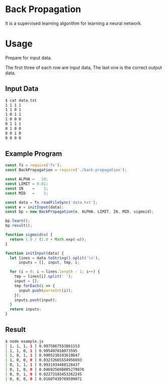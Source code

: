 # Back Propagation

It is a supervised learning algorithm for learning a neural network.

# Usage

Prepare for input data.

The first three of each row are input data, The last one is the correct output data.

## Input Data
```bash
$ cat data.txt
1 1 1 1
1 1 0 1
1 0 1 1
1 0 0 0
0 1 1 1
0 1 0 0
0 0 1 0
0 0 0 0
```

## Example Program
```js
const fs = require('fs');
const BackPropagation = require('./back-propagation');

const ALPHA =   10;
const LIMIT = 0.01;
const IN    =    3;
const MID   =    3;

const data = fs.readFileSync('data.txt');
const e = initInput(data);
const bp = new BackPropagation(e, ALPHA, LIMIT, IN, MID, sigmoid);

bp.learn();
bp.result();

function sigmoid(u) {
  return 1.0 / (1.0 + Math.exp(-u));
}

function initInput(data) {
  let lines = data.toString().split('\n'),
      inputs = [], input, tmp, i;

  for (i = 0; i < lines.length - 1; i++) {
    tmp = lines[i].split(' ');
    input = [];
    tmp.forEach(i => {
      input.push(parseInt(i));
    });
    inputs.push(input);
  }
  return inputs;
}
```

## Result
```bash
$ node example.js
[ 1, 1, 1, 1 ] 0.9975867553861153
[ 1, 1, 0, 1 ] 0.995497018073595
[ 1, 0, 1, 1 ] 0.9905236193610647
[ 1, 0, 0, 0 ] 0.03232665554956693
[ 0, 1, 1, 1 ] 0.9931934488128437
[ 0, 1, 0, 0 ] 0.046925698005279876
[ 0, 0, 1, 0 ] 0.02273183453262245
[ 0, 0, 0, 0 ] 0.01607439769599071
```
